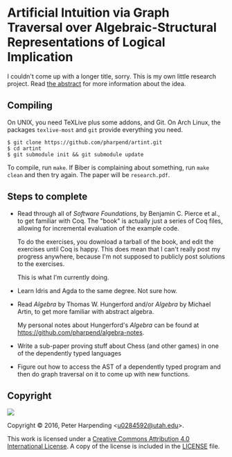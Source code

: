 # Artificial Intuition via Graph Traversal over Algebraic-Structural Representations of Logical Implication

I couldn't come up with a longer title, sorry. This is my own little
research project. Read [the abstract](chapters/0-abstract.tex) for more
information about the idea.

## Compiling

On UNIX, you need TeXLive plus some addons, and Git. On Arch Linux, the
packages `texlive-most` and `git` provide everything you need.

```
$ git clone https://github.com/pharpend/artint.git
$ cd artint
$ git submodule init && git submodule update
```

To compile, run `make`. If Biber is complaining about something, run
`make clean` and then try again. The paper will be `research.pdf`. 

## Steps to complete

*   Read through all of *Software Foundations*, by Benjamin C. Pierce et
    al., to get familiar with Coq. The "book" is actually just a series
    of Coq files, allowing for incremental evaluation of the example
    code. 
    
    To do the exercises, you download a tarball of the book, and edit
    the exercises until Coq is happy. This does mean that I can't really
    post my progress anywhere, because I'm not supposed to publicly post
    solutions to the exercises.
    
    This is what I'm currently doing.

*   Learn Idris and Agda to the same degree. Not sure how.

*   Read *Algebra* by Thomas W. Hungerford and/or *Algebra* by Michael
    Artin, to get more familiar with abstract algebra.

    My personal notes about Hungerford's *Algebra* can be found at
    <https://github.com/pharpend/algebra-notes>.

*   Write a sub-paper proving stuff about Chess (and other games) in
    one of the dependently typed languages
    
*   Figure out how to access the AST of a dependently typed program and
    then do graph traversal on it to come up with new functions.

## Copyright

![](https://i.creativecommons.org/l/by/4.0/88x31.png)

Copyright © 2016, Peter Harpending <<u0284592@utah.edu>>.

This work is licensed under a
[Creative Commons Attribution 4.0 International License](http://creativecommons.org/licenses/by/4.0/). A
copy of the license is included in the [LICENSE](LICENSE) file.
